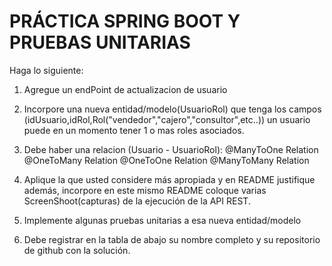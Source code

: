 # PRÁCTICA SPRING BOOT Y PRUEBAS UNITARIAS

Haga lo siguiente:

1.	Agregue un endPoint de actualizacion de usuario

2.	Incorpore una nueva entidad/modelo(UsuarioRol) que tenga los campos (idUsuario,idRol,Rol("vendedor","cajero","consultor",etc..)) un usuario puede en un momento tener 1 o mas roles asociados.

3.	Debe haber una relacion (Usuario - UsuarioRol):
        @ManyToOne Relation
        @OneToMany Relation
        @OneToOne Relation
        @ManyToMany Relation
        
4.	Aplique la que usted considere más apropiada y en README justifique además, incorpore en este mismo README coloque varias ScreenShoot(capturas) de la ejecución de la API REST.

5.	Implemente algunas pruebas unitarias a esa nueva entidad/modelo 

6.	Debe registrar en la tabla de abajo su nombre completo y su repositorio de github con la solución.


